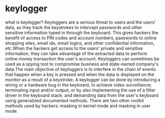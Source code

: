 # keylogger
what is keylogger?
Keyloggers are a serious threat to users and the users' data, as they track the keystrokes to intercept passwords and other sensitive information typed in through the keyboard. This gives hackers the benefit of access to PIN codes and account numbers, passwords to online shopping sites, email ids, email logins, and other confidential information, etc.When the hackers get access to the users' private and sensitive information, they can take advantage of the extracted data to perform online money transaction the user's account. Keyloggers can sometimes be used as a spying tool to compromise business and state-owned company's data.The main objective of keyloggers is to interfere in the chain of events that happen when a key is pressed and when the data is displayed on the monitor as a result of a keystroke. A keylogger can be done by introducing a wiring or a hardware bug in the keyboard, to achieve video surveillance; terminating input and/or output; or by also implementing the use of a filter driver in the keyboard stack; and demanding data from the user's keyboard using generalized documented methods. There are two other rootkit methods used by hackers: masking in kernel mode and masking in user mode.
